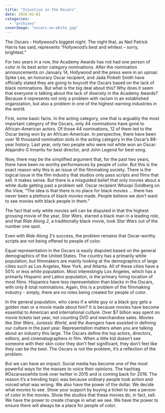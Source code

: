 ```yaml
---
title: "Injustice in the Oscars"
date: 2016-02-01
categories: 
  - "archives"
coverImage: "oscars-so-white.jpg"
---
```


The Oscars - Hollywood’s biggest night. The night that, as Neil Patrick Harris has said, represents “Hollywood’s best and whitest – sorry, brightest."

For two years in a row, the Academy Awards has not had one person of color in its best actor category nominations. After the nomination announcements on January 14, Hollywood and the press were in an uproar. Spike Lee, an honorary Oscar recipient, and Jada Pinkett Smith have officially stated they are going to boycott the Oscars based on the lack of black nominations. But what is the big deal about this? Why does it seem that everyone is talking about the lack of diversity in the Academy Awards? Because it represents not only a problem with racism in an established organization, but also a problem in one of the highest-earning industries in the world.

First, some basic facts. In the acting category, one that is arguably the most important category of the Oscars, only 44 nominations have gone to African-American actors. Of those 44 nominations, 12 of them led to the Oscar being won by an African-American. In perspective, there have been over 16 thousand nomination slots in the acting category in the Oscar’s 88-year history. Last year, only two people who were not white won an Oscar: Alajandro G Innaritu for best director, and John Legend for best song.

Now, there may be the simplified argument that, for the past two years, there have been no worthy performances by people of color. But this is the exact reason why this is an issue of the filmmaking society. There is the logical issue in the film industry that studios only pass scripts and films that sell. It makes sense. But there is a misguided belief that only movies about a white dude getting past a problem sell. Oscar recipient Whoopi Goldberg on _the View,_ “The idea is that there is no place for black movies … there has never been a plethora of black movies made. People believe we don’t want to see movies with black people in them.”

The fact that only white movies sell can be disputed in that the highest grossing movie of the year, _Star Wars_, starred a black man in a leading role, and that _Ride Along 2_, a traditionally black movie, took _Star Wars_ out of the number one spot.

Even with _Ride Along_ 2’s success, the problem remains that Oscar-worthy scripts are not being offered to people of color.

Equal representation in the Oscars is easily disputed based on the general demographics of the United States. The country has a primarily white population, but filmmakers are mainly looking at the demographics of large cities such as Los Angeles, New York, and Atlanta. All of these cities have a 50% or less white population. Most interestingly Los Angeles, which has a primarily Hispanic and Latino population, is the primary hiring location of most films. Hispanics have less representation than blacks in the Oscars, with only 8 total nominations. Again, this is a problem of the filmmaking industry - simply, there are no roles being created for people of color.

In the general population, who cares if a white guy or a black guy gets a golden man or a movie made about him? It is because movies have become essential to American and international culture. Over $7 billion was spent on movie tickets last year, not counting DVD and merchandise sales. Movies like _Star Wars_, _Jurassic World_, and _the Avengers_ have assisted in defining our culture in the past year. Representation matters when you are talking about an industry this large. The Oscars define the top actors, directors, editors, and cinematographers in film. When a little kid doesn’t see someone with their skin color they don’t feel significant, they don’t feel like they can be the best. The Oscars is not the problem, it’s a reflection of the problem.

But we can have an impact. Social media has become one of the most powerful ways for the masses to voice their opinions. The hashtag #Oscarssowhite took over twitter in 2015 and is coming back for 2016. The reason it’s a trending topic was because ordinary people took action and voiced what was wrong. We also have the power of the dollar. We decide what movies to see. Show your support by buying a ticket to see a person of color in the movies. Show the studios that these movies do, in fact, sell. We have the power to create change in what we see. We have the power to ensure there will always be a place for people of color.
